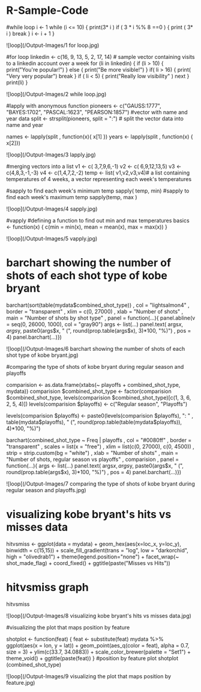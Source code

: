 # R-Sample-Code

#while loop
i <- 1
while (i <= 10) {
  print(3* i )
  if ( 3 * i %% 8 ==0  ) {
    print ( 3* i )
    break 
  }
  i <- i + 1
}

![loop](/Output-Images/1 for loop.jpg)

#for loop 
linkedin <- c(16, 9, 13, 5, 2, 17, 14)  # sample vector containing visits to a linkedin account over a week
for (li in linkedin) {
  if (li > 10) {
    print("You're popular!")
  } else {
    print("Be more visible!")
  }
  if( li > 16) {
      print( "Very very popular")
      break
  }
   if ( li < 5) {
       print("Really low visibility" )
       next 
   }
  print(li)
}

![loop](/Output-Images/2 while loop.jpg)

#lapply with anonymous function
pioneers <- c("GAUSS:1777", "BAYES:1702", "PASCAL:1623", "PEARSON:1857")   #vector with name and year data
split <- strsplit(pioneers, split = ":")                                   # split the vector data into name and year 

names <- lapply(split , function(x){ x[1] })
years <- lapply(split , function(x) { x[2]})

![loop](/Output-Images/3 lapply.jpg)

#merging vectors into a list
v1 <- c( 3,7,9,6,-1)
v2 <- c( 6,9,12,13,5)
v3 <- c(4,8,3,-1,-3)
v4 <- c(1,4,7,2,-2) 
temp <- list( v1,v2,v3,v4)# a list containing temperatures of 4 weeks, a vector representing each week's temperatures

#sapply to find each week's minimum temp
sapply( temp, min)
#sapply to find each week's maximum temp
sapply(temp, max )

![loop](/Output-Images/4 sapply.jpg)

#vapply
#defining a function to find out min and max temperatures
basics <- function(x) {
  c(min = min(x), mean = mean(x), max = max(x))
}

![loop](/Output-Images/5 vapply.jpg)

# barchart showing the number of shots of each shot type of kobe bryant

barchart(sort(table(mydata$combined_shot_type))
         , col = "lightsalmon4"
         , border = "transparent"
         , xlim = c(0, 27000)
         , xlab = "Number of shots"
         , main = "Number of shots by shot type"
         , panel = function(...){
           panel.abline(v = seq(0, 26000, 1000), col = "gray90")
           args <- list(...)
           panel.text(
             args$x, args$y, paste0(args$x, " (", round(prop.table(args$x), 3)*100, "%)")
             , pos = 4)
           panel.barchart(...)})
           
           
  ![loop[(/Output-Images/6 barchart showing the number of shots of each shot type of kobe bryant.jpg)
  
  #comparing the type of shots of kobe bryant during regular season and playoffs

comparision <- as.data.frame(xtabs(~ playoffs + combined_shot_type, mydata))
comparision $combined_shot_type <- factor(comparision $combined_shot_type, levels(comparision $combined_shot_type)[c(1, 3, 6, 2, 5, 4)])
levels(comparision $playoffs) <- c("Regular season", "Playoffs")

levels(comparision $playoffs) <- paste0(levels(comparision $playoffs), ": "
         , table(mydata$playoffs), " (", round(prop.table(table(mydata$playoffs)), 4)*100, "%)")

barchart(combined_shot_type ~ Freq | playoffs
         , col = "#0080ff"
         , border = "transparent"
         , scales = list(x = "free")
         , xlim = list(c(0, 27000), c(0, 4500))
         , strip = strip.custom(bg = "white")
         , xlab = "Number of shots"
         , main = "Number of shots, regular season vs playoffs"
         , comparision 
         , panel = function(...){
           args <- list(...)
           panel.text(
             args$x, args$y, paste0(args$x, " (", round(prop.table(args$x), 3)*100, "%)")
             , pos = 4)
           panel.barchart(...)})
           
  ![loop[(/Output-Images/7 comparing the type of shots of kobe bryant during regular season and playoffs.jpg)
  
  # visualizing kobe bryant's hits vs misses data

hitvsmiss <- ggplot(data = mydata) +
  geom_hex(aes(x=loc_x, y=loc_y), binwidth = c(15,15)) +
  scale_fill_gradient(trans = "log", low = "darkorchid", high = "olivedrab1") +
  theme(legend.position="none") + 
  facet_wrap(~ shot_made_flag) +
  coord_fixed() + 
  ggtitle(paste("Misses vs Hits"))
  
# hitvsmiss graph
hitvsmiss

 ![loop[(/Output-Images/8 visualizing kobe bryant's hits vs misses data.jpg)
 
 #visualizing the plot that maps position by feature

shotplot <- function(feat) {
        feat <- substitute(feat)
    mydata %>% 
    ggplot(aes(x = lon, y = lat)) +
        geom_point(aes_q(color = feat), alpha = 0.7, size = 3) +
        ylim(c(33.7, 34.0883)) +
        scale_color_brewer(palette = "Set1") +
        theme_void() +
        ggtitle(paste(feat))
}
#position by feature plot
shotplot (combined_shot_type) 

![loop[(/Output-Images/9 visualizing the plot that maps position by feature.jpg)


